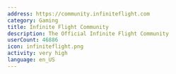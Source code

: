 ```yaml
---
address: https://community.infiniteflight.com
category: Gaming
title: Infinite Flight Community
description: The Official Infinite Flight Community
userCount: 46886
icon: infiniteflight.png
activity: very high
language: en_US
---
```

